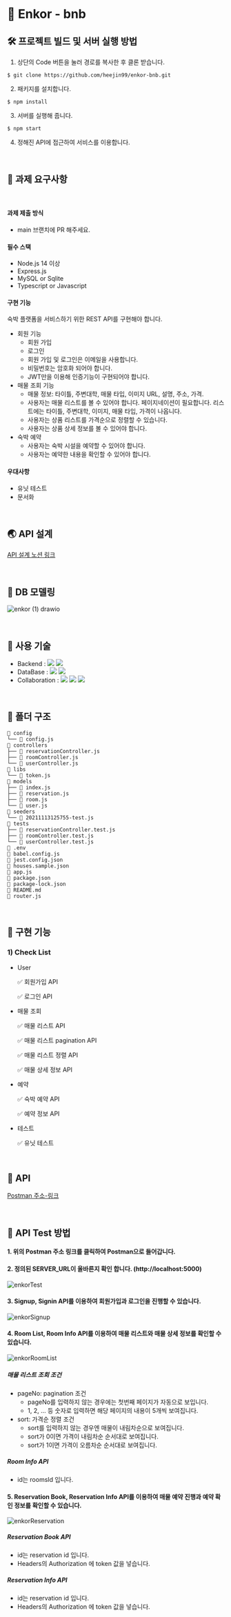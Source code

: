 # 🏡 Enkor - bnb

## 🛠 프로젝트 빌드 및 서버 실행 방법

1. 상단의 Code 버튼을 눌러 경로를 복사한 후 클론 받습니다.

```
$ git clone https://github.com/heejin99/enkor-bnb.git
```

2. 패키지를 설치합니다.

```
$ npm install
```

3. 서버를 실행해 줍니다.

```
$ npm start
```

4. 정해진 API에 접근하여 서비스를 이용합니다.

<br>

## 📝 과제 요구사항

<br>

#### **과제 제출 방식**

-   main 브랜치에 PR 해주세요.

#### **필수 스택**

-   Node.js 14 이상
-   Express.js
-   MySQL or Sqlite
-   Typescript or Javascript

#### **구현 기능**

숙박 플랫폼을 서비스하기 위한 REST API를 구현해야 합니다.

-   회원 기능
    -   회원 가입
    -   로그인
    -   회원 가입 및 로그인은 이메일을 사용합니다.
    -   비밀번호는 암호화 되어야 합니다.
    -   JWT만을 이용해 인증기능이 구현되어야 합니다.
-   매물 조회 기능
    -   매물 정보: 타이틀, 주변대학, 매물 타입, 이미지 URL, 설명, 주소, 가격.
    -   사용자는 매물 리스트를 볼 수 있어야 합니다. 페이지네이션이 필요합니다. 리스트에는 타이틀, 주변대학, 이미지, 매물 타입, 가격이 나옵니다.
    -   사용자는 상품 리스트를 가격순으로 정렬할 수 있습니다.
    -   사용자는 상품 상세 정보를 볼 수 있어야 합니다.
-   숙박 예약
    -   사용자는 숙박 시설을 예약할 수 있어야 합니다.
    -   사용자는 예약한 내용을 확인할 수 있어야 합니다.

#### **우대사항**

-   유닛 테스트
-   문서화

<br>

## 🌏 API 설계

[API 설계 노션 링크](https://sticky-cabbage-92f.notion.site/API-759ffdd4a7234d8e9cbd33d8a50b7fd0)

<br>

## 🧬 DB 모델링

![enkor (1) drawio](https://user-images.githubusercontent.com/60311404/141692939-6021d973-22f9-4b4d-8c7c-fab8a57a6b08.png)

<br>

## 🏫 사용 기술

-   Backend : <img src="https://img.shields.io/badge/Express-000000?style=flat&logo=Express&logoColor=white"/></a> <img src="https://img.shields.io/badge/JavaScript-F7DF1E?style=flat&logo=JavaScript&logoColor=white"/></a>
-   DataBase : <img src="https://img.shields.io/badge/MySQL-4479a1?style=flat&logo=MySQL&logoColor=white"/></a> <img src="https://img.shields.io/badge/Sequelize-52B0E7?style=flat&logo=Sequelize&logoColor=white"/>
-   Collaboration : <img src="https://img.shields.io/badge/Git-F05032?style=flat&logo=Git&logoColor=white"/></a> <img src="https://img.shields.io/badge/GitHub-181717?style=flat&logo=GitHub&logoColor=white"/></a> <img src="https://img.shields.io/badge/Postman-FF6C37?style=flat&logo=Postman&logoColor=white"/></a>

<br>

## 📂 폴더 구조

```
📁 config
└── 📄 config.js
📁 controllers
├── 📄 reservationController.js
├── 📄 roomController.js
└── 📄 userController.js
📁 libs
└── 📄 token.js
📁 models
├── 📄 index.js
├── 📄 reservation.js
├── 📄 room.js
└── 📄 user.js
📁 seeders
└── 📄 20211113125755-test.js
📁 tests
├── 📄 reservationController.test.js
├── 📄 roomController.test.js
└── 📄 userController.test.js
📄 .env
📄 babel.config.js
📄 jest.config.json
📄 houses.sample.json
📄 app.js
📄 package.json
📄 package-lock.json
📄 README.md
📄 router.js
```

<br>

## 🔗 구현 기능

### 1) Check List

-   User

    ✅ 회원가입 API

    ✅ 로그인 API

-   매물 조회

    ✅ 매물 리스트 API

    ✅ 매물 리스트 pagination API

    ✅ 매물 리스트 정렬 API

    ✅ 매물 상세 정보 API

-   예약

    ✅ 숙박 예약 API

    ✅ 예약 정보 API

-   테스트

    ✅ 유닛 테스트

<br>

## 🌈 API

[Postman 주소-링크](https://documenter.getpostman.com/view/14929657/UVC8DS11)

<br>

## 🐾 API Test 방법

#### 1. 위의 Postman 주소 링크를 클릭하여 Postman으로 들어갑니다.

#### 2. 정의된 SERVER_URL이 올바른지 확인 합니다. (http://localhost:5000)

![enkorTest](https://user-images.githubusercontent.com/60311404/141655890-85d14cab-d133-415f-a1cd-0a256d85fe42.png)

#### 3. Signup, Signin API를 이용하여 회원가입과 로그인을 진행할 수 있습니다.

![enkorSignup](https://user-images.githubusercontent.com/60311404/141692019-24bc0cbf-b66f-4142-b7df-03b48a4a2f87.png)

#### 4. Room List, Room Info API를 이용하여 매물 리스트와 매물 상세 정보를 확인할 수 있습니다.

![enkorRoomList](https://user-images.githubusercontent.com/60311404/141692027-ce89e3b8-2d03-4cdc-854c-5f17717f7054.png)

##### 매물 리스트 조회 조건

- pageNo: pagination 조건 
  - pageNo를 입력하지 않는 경우에는 첫번째 페이지가 자동으로 보입니다.
  - 1, 2, ... 등 숫자로 입력하면 해당 페이지의 내용이 5개씩 보여집니다.
- sort: 가격순 정렬 조건
  - sort를 입력하지 않는 경우엔 매물이 내림차순으로 보여집니다.
  - sort가 0이면 가격이 내림차순 순서대로 보여집니다.
  - sort가 1이면 가격이 오름차순 순서대로 보여집니다. 



##### Room Info API

- id는 roomsId 입니다.



#### 5. Reservation Book, Reservation Info API를 이용하여 매물 예약 진행과 예약 확인 정보를 확인할 수 있습니다.

![enkorReservation](https://user-images.githubusercontent.com/60311404/141692034-c248876f-925c-4496-b866-825f5cdef424.png)

##### Reservation Book API

- id는 reservation id 입니다.
- Headers의 Authorization 에 token 값을 넣습니다.

##### Reservation Info API

- id는 reservation id 입니다.
- Headers의 Authorization 에 token 값을 넣습니다.